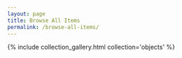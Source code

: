 ```yaml
---
layout: page
title: Browse All Items
permalink: /browse-all-items/
---
```


{% include collection_gallery.html collection='objects' %}
